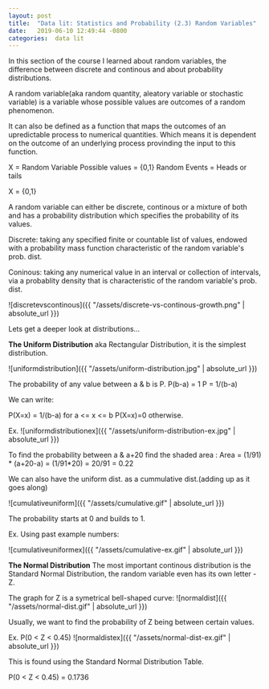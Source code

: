 ```yaml
---
layout: post
title:  "Data lit: Statistics and Probability (2.3) Random Variables"
date:   2019-06-10 12:49:44 -0800
categories:  data lit
---
```

In this section of the course I learned about random variables, the difference between discrete and continous and about probability distributions.

A random variable(aka random quantity, aleatory variable or stochastic variable) is a variable whose possible values are outcomes of a random phenomenon. 

It can also be defined as a function that maps the outcomes of an upredictable process to numerical quantities. Which means it is dependent on the outcome of an underlying process  provinding the input to this function.

X = Random Variable
Possible values = {0,1}
Random Events = Heads or tails

X = {0,1} 

A random variable can either be discrete, continous or a mixture of both and has a probability distribution which specifies the probability of its values.

Discrete: taking any specified finite or countable list of values, endowed  with a probability mass function characteristic of the random variable's prob. dist.

Coninous: taking any numerical value in an interval or collection of intervals, via a probablity density that is characteristic of the random variable's prob. dist.

![discretevscontinous]({{ "/assets/discrete-vs-continous-growth.png" | absolute_url }})

Lets get a deeper look at distributions...

**The Uniform Distribution**
aka Rectangular Distribution, it is the simplest distribution.

![uniformdistribution]({{ "/assets/uniform-distribution.jpg" | absolute_url }})

The probability of any value between a & b is P.
P(b-a) = 1
P = 1/(b-a)

We can write: 

P(X=x) = 1/(b-a) for a <= x <= b
P(X=x)=0 otherwise.

Ex.
![uniformdistributionex]({{ "/assets/uniform-distribution-ex.jpg" | absolute_url }})

To find the probability between a & a+20 find the shaded area :
 Area = (1/91) * (a+20-a) = (1/91*20) = 20/91
= 0.22 

We can also have the uniform dist. as a cummulative dist.(adding up as it goes along)

![cumulativeuniform]({{ "/assets/cumulative.gif" | absolute_url }})

The probability starts at 0 and builds to 1.

Ex. 
Using past example numbers:

![cumulativeuniformex]({{ "/assets/cumulative-ex.gif" | absolute_url }})

**The Normal Distribution**
The most important continous distribution is the Standard Normal Distribution, the random variable even has its own letter - Z.

The graph for Z is a symetrical bell-shaped curve:
![normaldist]({{ "/assets/normal-dist.gif" | absolute_url }})

Usually, we want to find the probability of Z being between certain values.

Ex.
P(0 < Z < 0.45)
![normaldistex]({{ "/assets/normal-dist-ex.gif" | absolute_url }})

This is found using the Standard Normal Distribution Table. 

P(0 < Z < 0.45) = 0.1736
